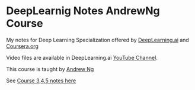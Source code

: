 # DeepLearnig Notes AndrewNg Course
 My notes for Deep Learning Specialization offered by [DeepLearning.ai](DeepLearning.ai) and [Coursera.org](Coursera) 

Video files are available in DeepLearning.ai [YouTube Channel](https://www.youtube.com/channel/UCcIXc5mJsHVYTZR1maL5l9w). 

This course is taught by [Andrew Ng](https://www.andrewng.org/) 

See [Course 3,4,5 notes here](https://github.com/AminTaheri23/DeepLearnig-Notes-AndrewNg-Course/blob/master/sDL%20spec.%20course%203%2C4%2C5.md) 

